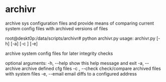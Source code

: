 # archivr
archive sys configuration files and provide means of comparing current system config files with archived versions of files

root@deskt0p:/data/scripts/archivr# python archivr.py 
usage: archivr.py [-h] [-a] [-c <archive>] [-e]

archive system config files for later integrity checks

optional arguments:
  -h, --help            show this help message and exit
  -a, --archive         archive defined cfg files
  -c <archive>, --check <archive>
                        check/compare archived files with system files
  -e, --email           email diffs to a configured address

